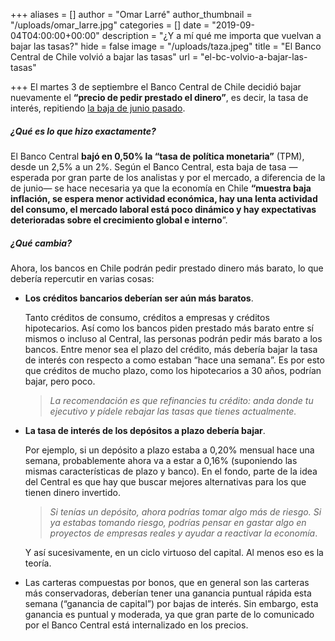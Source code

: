 +++
aliases = []
author = "Omar Larré"
author_thumbnail = "/uploads/omar_larre.jpg"
categories = []
date = "2019-09-04T04:00:00+00:00"
description = "¿Y a mí qué me importa que vuelvan a bajar las tasas?"
hide = false
image = "/uploads/taza.jpeg"
title = "El Banco Central de Chile volvió a bajar las tasas"
url = "el-bc-volvio-a-bajar-las-tasas"

+++
El martes 3 de septiembre el Banco Central de Chile decidió bajar nuevamente el **“precio de pedir prestado el dinero”**, es decir, la tasa de interés, repitiendo [la baja de junio pasado](https://edu.fintual.cl/las-tasas-bajan-en-chile/).

##### ¿Qué es lo que hizo exactamente?

El Banco Central **bajó en 0,50% la “tasa de política monetaria”** (TPM), desde un 2,5% a un 2%. Según el Banco Central, esta baja de tasa —esperada por gran parte de los analistas y por el mercado, a diferencia de la de junio— se hace necesaria ya que la economía en Chile **“muestra baja inflación, se espera menor actividad económica, hay una lenta actividad del consumo, el mercado laboral está poco dinámico y hay expectativas deterioradas sobre el crecimiento global e interno**”.

##### ¿Qué cambia?

Ahora, los bancos en Chile podrán pedir prestado dinero más barato, lo que debería repercutir en varias cosas:

* **Los créditos bancarios deberían ser aún más baratos**.

  Tanto créditos de consumo, créditos a empresas y créditos hipotecarios. Así como los bancos piden prestado más barato entre sí mismos o incluso al Central, las personas podrán pedir más barato a los bancos. Entre menor sea el plazo del crédito, más debería bajar la tasa de interés con respecto a como estaban “hace una semana”. Es por esto que créditos de mucho plazo, como los hipotecarios a 30 años, podrían bajar, pero poco.

  > _La recomendación es que refinancies tu crédito: anda donde tu ejecutivo y pídele rebajar las tasas que tienes actualmente._
* **La tasa de interés de los depósitos a plazo debería bajar**.

  Por ejemplo, si un depósito a plazo estaba a 0,20% mensual hace una semana, probablemente ahora va a estar a 0,16% (suponiendo las mismas características de plazo y banco). En el fondo, parte de la idea del Central es que hay que buscar mejores alternativas para los que tienen dinero invertido.

  > _Si_ _tenías un depósito, ahora podrías tomar algo más de riesgo. Si ya estabas tomando riesgo, podrías pensar en gastar algo en proyectos de empresas reales y ayudar a reactivar la economía_.

  Y así sucesivamente, en un ciclo virtuoso del capital. Al menos eso es la teoría.

* Las carteras compuestas por bonos, que en general son las carteras más conservadoras, deberían tener una ganancia puntual rápida esta semana (“ganancia de capital”) por bajas de interés. Sin embargo, esta ganancia es puntual y moderada, ya que gran parte de lo comunicado por el Banco Central está internalizado en los precios.
